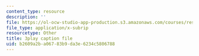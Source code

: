 ```yaml
---
content_type: resource
description: ''
file: https://ol-ocw-studio-app-production.s3.amazonaws.com/courses/res-3-003-learn-to-build-your-own-videogame-with-the-unity-game-engine-and-microsoft-kinect-january-iap-2017/b2609a2ba06783b9da3e6234c5806788_5wbD-zChZsU.srt
file_type: application/x-subrip
resourcetype: Other
title: 3play caption file
uid: b2609a2b-a067-83b9-da3e-6234c5806788
---
```

